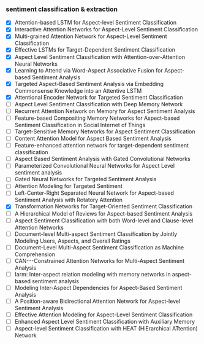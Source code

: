 ### sentiment classification & extraction
- [x] Attention-based LSTM for Aspect-level Sentiment Classification
- [x] Interactive Attention Networks for Aspect-Level Sentiment Classification
- [x] Multi-grained Attention Network for Aspect-Level Sentiment Classification
- [x] Effective LSTMs for Target-Dependent Sentiment Classification
- [x] Aspect Level Sentiment Classification with Attention-over-Attention Neural Networks
- [x] Learning to Attend via Word-Aspect Associative Fusion for Aspect-based Sentiment Analysis
- [x] Targeted Aspect-Based Sentiment Analysis via Embedding Commonsense Knowledge into an Attentive LSTM
- [x] Attentional Encoder Network for Targeted Sentiment Classification
- [ ] Aspect Level Sentiment Classification with Deep Memory Network
- [ ] Recurrent Attention Network on Memory for Aspect Sentiment Analysis
- [ ] Feature-based Compositing Memory Networks for Aspect-based Sentiment Classification in Social Internet of Things
- [ ] Target-Sensitive Memory Networks for Aspect Sentiment Classification
- [ ] Content Attention Model for Aspect Based Sentiment Analysis
- [ ] Feature-enhanced attention network for target-dependent sentiment classification
- [ ] Aspect Based Sentiment Analysis with Gated Convolutional Networks
- [ ] Parameterized Convolutional Neural Networks for Aspect Level sentiment analysis
- [ ] Gated Neural Networks for Targeted Sentiment Analysis
- [ ] Attention Modeling for Targeted Sentiment
- [ ] Left-Center-Right Separated Neural Network for Aspect-based Sentiment Analysis with Rotatory Attention 
- [x] Transformation Networks for Target-Oriented Sentiment Classification
- [ ] A Hierarchical Model of Reviews for Aspect-based Sentiment Analysis
- [ ] Aspect Sentiment Classification with both Word-level and Clause-level Attention Networks 
- [ ] Document-level Multi-aspect Sentiment Classification by Jointly Modeling Users, Aspects, and Overall Ratings
- [ ] Document-Level Multi-Aspect Sentiment Classification as Machine Comprehension
- [ ] CAN---Constrained Attention Networks for Multi-Aspect Sentiment Analysis
- [ ] Iarm: Inter-aspect relation modeling with memory networks in aspect-based sentiment analysis
- [ ] Modeling Inter-Aspect Dependencies for Aspect-Based Sentiment Analysis
- [ ] A Position-aware Bidirectional Attention Network for Aspect-level Sentiment Analysis
- [ ] Effective Attention Modeling for Aspect-Level Sentiment Classification
- [ ] Enhanced Aspect Level Sentiment Classification with Auxiliary Memory
- [ ] Aspect-level Sentiment Classification with HEAT (HiErarchical ATtention) Network
